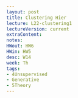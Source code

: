 ```yaml
---
layout: post
title: Clustering Hier
lecture: L22-clustering1
lectureVersion: current
extraContent:
notes:
HWout: HW6
HWin: HW5
desc: W14
week: Th
tags:
- 4Unsupervised
- Generative
- 5Theory
---
```

